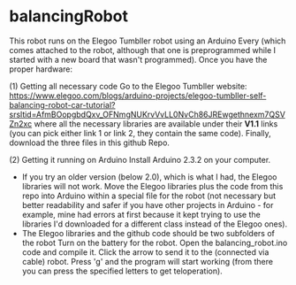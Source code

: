 # balancingRobot
This robot runs on the Elegoo Tumbller robot using an Arduino Every (which comes attached to the robot, although that one is preprogrammed while I started with a new board that wasn't programmed).
Once you have the proper hardware:

(1) Getting all necessary code
Go to the Elegoo Tumbller website: https://www.elegoo.com/blogs/arduino-projects/elegoo-tumbller-self-balancing-robot-car-tutorial?srsltid=AfmBOopgbdQxv_OFNmgNUKrvVvLL0NvCh86JREwgethnexm7QSVZn2xc where all the necessary libraries are available under their **V1.1** links (you can pick either link 1 or link 2, they contain the same code).
Finally, download the three files in this github Repo.

(2) Getting it running on Arduino
Install Arduino 2.3.2 on your computer.
  - If you try an older version (below 2.0), which is what I had, the Elegoo libraries will not work.
Move the Elegoo libraries plus the code from this repo into Arduino within a special file for the robot (not necessary but better readability and safer if you have other projects in Arduino - for example, mine had errors at first because it kept trying to use the libraries I'd downloaded for a different class instead of the Elegoo ones).
  - The Elegoo libraries and the github code should be two subfolders of the robot
Turn on the battery for the robot.
Open the balancing_robot.ino code and compile it. Click the arrow to send it to the (connected via cable) robot.
Press 'g' and the program will start working (from there you can press the specified letters to get teloperation).
